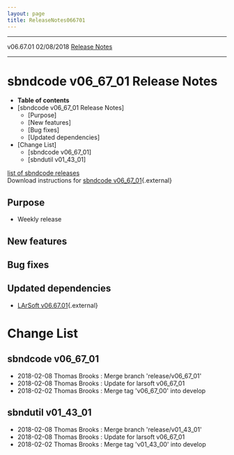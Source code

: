 ```yaml
---
layout: page
title: ReleaseNotes066701
---
```


  ----------- ------------ -- -- ------------------------------------------------------
  v06.67.01   02/08/2018         [Release Notes](ReleaseNotes066701.html)
  ----------- ------------ -- -- ------------------------------------------------------



sbndcode v06\_67\_01 Release Notes
======================================================================================

-   **Table of contents**
-   [sbndcode v06\_67\_01 Release
    Notes]
    -   [Purpose]
    -   [New features]
    -   [Bug fixes]
    -   [Updated dependencies]
-   [Change List]
    -   [sbndcode v06\_67\_01]
    -   [sbndutil v01\_43\_01]

[list of sbndcode
releases](List_of_SBND_code_releases.html)\
Download instructions for [sbndcode
v06\_67\_01](http://scisoft.fnal.gov/scisoft/bundles/sbnd/v06_67_01/sbndcode-v06_67_01.html){.external}



Purpose
----------------------------------

-   Weekly release



New features
--------------------------------------------



Bug fixes
--------------------------------------



Updated dependencies
------------------------------------------------------------

-   [LArSoft
    v06.67.01](https://cdcvs.fnal.gov/redmine/projects/larsoft/wiki/ReleaseNotes066701){.external}



Change List
==========================================



sbndcode v06\_67\_01
----------------------------------------------------------

-   2018-02-08 Thomas Brooks : Merge branch \'release/v06\_67\_01\'
-   2018-02-08 Thomas Brooks : Update for larsoft v06\_67\_01
-   2018-02-02 Thomas Brooks : Merge tag \'v06\_67\_00\' into develop



sbndutil v01\_43\_01
----------------------------------------------------------

-   2018-02-08 Thomas Brooks : Merge branch \'release/v01\_43\_01\'
-   2018-02-08 Thomas Brooks : Update for larsoft v06\_67\_01
-   2018-02-02 Thomas Brooks : Merge tag \'v01\_43\_00\' into develop
